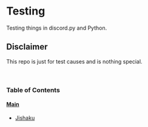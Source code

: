 # Testing
Testing things in discord.py and Python.

## Disclaimer
This repo is just for test causes and is nothing special.<br/><br/><br/>

### Table of Contents
#### [Main](https://github.com/Puncher1/Testing/blob/main/main.py)
* [Jishaku](https://github.com/Puncher1/Testing/blob/main/jishaku_.py)
